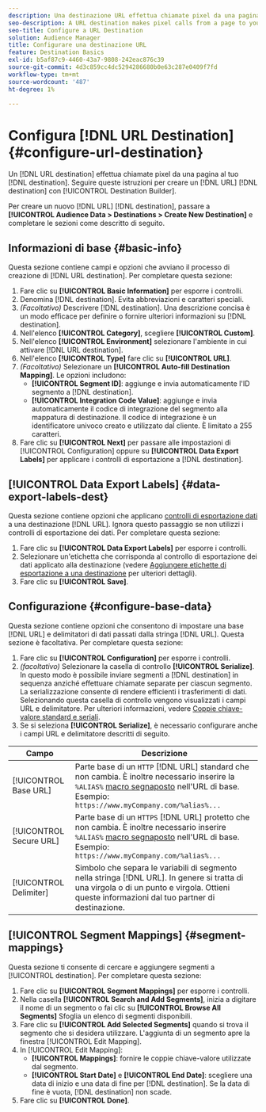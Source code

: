 ```yaml
---
description: Una destinazione URL effettua chiamate pixel da una pagina alla tua destinazione. Segui queste istruzioni per creare una destinazione URL con Generatore di destinazione.
seo-description: A URL destination makes pixel calls from a page to your destination. Follow these instructions to create a URL destination with Destination Builder.
seo-title: Configure a URL Destination
solution: Audience Manager
title: Configurare una destinazione URL
feature: Destination Basics
exl-id: b5af87c9-4460-43a7-9808-242eac876c39
source-git-commit: 4d3c859cc4dc5294286680b0e63c287e0409f7fd
workflow-type: tm+mt
source-wordcount: '487'
ht-degree: 1%

---
```


# Configura [!DNL URL Destination] {#configure-url-destination}

Un [!DNL URL destination] effettua chiamate pixel da una pagina al tuo [!DNL destination]. Seguire queste istruzioni per creare un [!DNL URL] [!DNL destination] con [!UICONTROL Destination Builder].

<!-- create-url-destination.xml -->

Per creare un nuovo [!DNL URL] [!DNL destination], passare a **[!UICONTROL Audience Data > Destinations > Create New Destination]** e completare le sezioni come descritto di seguito.

## Informazioni di base {#basic-info}

Questa sezione contiene campi e opzioni che avviano il processo di creazione di [!DNL URL destination]. Per completare questa sezione:

1. Fare clic su **[!UICONTROL Basic Information]** per esporre i controlli.
2. Denomina [!DNL destination]. Evita abbreviazioni e caratteri speciali.
3. *(Facoltativo)* Descrivere [!DNL destination]. Una descrizione concisa è un modo efficace per definire o fornire ulteriori informazioni su [!DNL destination].
4. Nell&#39;elenco **[!UICONTROL Category]**, scegliere **[!UICONTROL Custom]**.
5. Nell&#39;elenco **[!UICONTROL Environment]** selezionare l&#39;ambiente in cui attivare [!DNL URL destination].
6. Nell&#39;elenco **[!UICONTROL Type]** fare clic su **[!UICONTROL URL]**.
7. *(Facoltativo)* Selezionare un **[!UICONTROL Auto-fill Destination Mapping]**. Le opzioni includono:
   * **[!UICONTROL Segment ID]**: aggiunge e invia automaticamente l&#39;ID segmento a [!DNL destination].
   * **[!UICONTROL Integration Code Value]**: aggiunge e invia automaticamente il codice di integrazione del segmento alla mappatura di destinazione. Il codice di integrazione è un identificatore univoco creato e utilizzato dal cliente. È limitato a 255 caratteri.
8. Fare clic su **[!UICONTROL Next]** per passare alle impostazioni di [!UICONTROL Configuration] oppure su **[!UICONTROL Data Export Labels]** per applicare i controlli di esportazione a [!DNL destination].

## [!UICONTROL Data Export Labels] {#data-export-labels-dest}

Questa sezione contiene opzioni che applicano [controlli di esportazione dati](../../features/data-export-controls.md) a una destinazione [!DNL URL]. Ignora questo passaggio se non utilizzi i controlli di esportazione dei dati. Per completare questa sezione:

1. Fare clic su **[!UICONTROL Data Export Labels]** per esporre i controlli.
2. Selezionare un&#39;etichetta che corrisponda al controllo di esportazione dei dati applicato alla destinazione (vedere [Aggiungere etichette di esportazione a una destinazione](/help/using/features/destinations/add-data-export-labels.md) per ulteriori dettagli).
3. Fare clic su **[!UICONTROL Save]**.

## Configurazione {#configure-base-data}

Questa sezione contiene opzioni che consentono di impostare una base [!DNL URL] e delimitatori di dati passati dalla stringa [!DNL URL]. Questa sezione è facoltativa. Per completare questa sezione:

1. Fare clic su **[!UICONTROL Configuration]** per esporre i controlli.
1. *(facoltativo)* Selezionare la casella di controllo **[!UICONTROL Serialize]**.
In questo modo è possibile inviare segmenti a [!DNL destination] in sequenza anziché effettuare chiamate separate per ciascun segmento. La serializzazione consente di rendere efficienti i trasferimenti di dati. Selezionando questa casella di controllo vengono visualizzati i campi URL e delimitatore. Per ulteriori informazioni, vedere [Coppie chiave-valore standard e seriali](../../features/destinations/key-value-pairs.md).
1. Se si seleziona **[!UICONTROL Serialize]**, è necessario configurare anche i campi URL e delimitatore descritti di seguito.

| Campo | Descrizione |
|--- |--- |
| [!UICONTROL Base URL] | Parte base di un `HTTP` [!DNL URL] standard che non cambia. È inoltre necessario inserire la `%ALIAS%` [macro segnaposto](../../features/destinations/destination-macros.md#destination-macros-defined) nell&#39;URL di base. Esempio: `https://www.myCompany.com/%alias%...` |
| [!UICONTROL Secure URL] | Parte base di un `HTTPS` [!DNL URL] protetto che non cambia. È inoltre necessario inserire `%ALIAS%`   [macro segnaposto](../../features/destinations/destination-macros.md#destination-macros-defined) nell&#39;URL di base. Esempio: `https://www.myCompany.com/%alias%...` |
| [!UICONTROL Delimiter] | Simbolo che separa le variabili di segmento nella stringa [!DNL URL]. In genere si tratta di una virgola o di un punto e virgola. Ottieni queste informazioni dal tuo partner di destinazione. |

## [!UICONTROL Segment Mappings] {#segment-mappings}

Questa sezione ti consente di cercare e aggiungere segmenti a [!UICONTROL destination]. Per completare questa sezione:

1. Fare clic su **[!UICONTROL Segment Mappings]** per esporre i controlli.
1. Nella casella **[!UICONTROL Search and Add Segments]**, inizia a digitare il nome di un segmento o fai clic su **[!UICONTROL Browse All Segments]** Sfoglia un elenco di segmenti disponibili.
1. Fare clic su **[!UICONTROL Add Selected Segments]** quando si trova il segmento che si desidera utilizzare. L&#39;aggiunta di un segmento apre la finestra [!UICONTROL Edit Mapping].
1. In [!UICONTROL Edit Mapping]:
   * **[!UICONTROL Mappings]**: fornire le coppie chiave-valore utilizzate dal segmento.
   * **[!UICONTROL Start Date]** e **[!UICONTROL End Date]**: scegliere una data di inizio e una data di fine per [!DNL destination]. Se la data di fine è vuota, [!DNL destination] non scade.
1. Fare clic su **[!UICONTROL Done]**.
